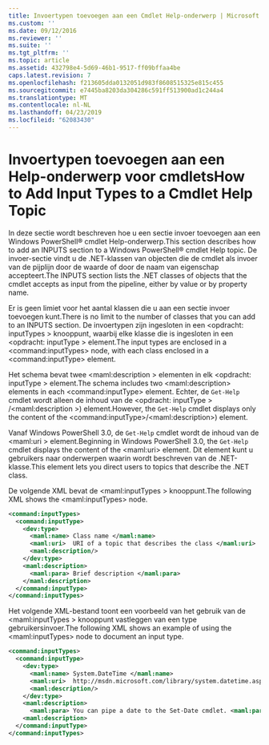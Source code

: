 ```yaml
---
title: Invoertypen toevoegen aan een Cmdlet Help-onderwerp | Microsoft Docs
ms.custom: ''
ms.date: 09/12/2016
ms.reviewer: ''
ms.suite: ''
ms.tgt_pltfrm: ''
ms.topic: article
ms.assetid: 432798e4-5d69-46b1-9517-ff09bffaa4be
caps.latest.revision: 7
ms.openlocfilehash: f213605dda0132051d983f8608515325e815c455
ms.sourcegitcommit: e7445ba8203da304286c591ff513900ad1c244a4
ms.translationtype: MT
ms.contentlocale: nl-NL
ms.lasthandoff: 04/23/2019
ms.locfileid: "62083430"
---
```

# <a name="how-to-add-input-types-to-a-cmdlet-help-topic"></a><span data-ttu-id="32a9e-102">Invoertypen toevoegen aan een Help-onderwerp voor cmdlets</span><span class="sxs-lookup"><span data-stu-id="32a9e-102">How to Add Input Types to a Cmdlet Help Topic</span></span>

<span data-ttu-id="32a9e-103">In deze sectie wordt beschreven hoe u een sectie invoer toevoegen aan een Windows PowerShell® cmdlet Help-onderwerp.</span><span class="sxs-lookup"><span data-stu-id="32a9e-103">This section describes how to add an INPUTS section to a Windows PowerShell® cmdlet Help topic.</span></span> <span data-ttu-id="32a9e-104">De invoer-sectie vindt u de .NET-klassen van objecten die de cmdlet als invoer van de pijplijn door de waarde of door de naam van eigenschap accepteert.</span><span class="sxs-lookup"><span data-stu-id="32a9e-104">The INPUTS section lists the .NET classes of objects that the cmdlet accepts as input from the pipeline, either by value or by property name.</span></span>

<span data-ttu-id="32a9e-105">Er is geen limiet voor het aantal klassen die u aan een sectie invoer toevoegen kunt.</span><span class="sxs-lookup"><span data-stu-id="32a9e-105">There is no limit to the number of classes that you can add to an INPUTS section.</span></span> <span data-ttu-id="32a9e-106">De invoertypen zijn ingesloten in een \<opdracht: inputTypes > knooppunt, waarbij elke klasse die is ingesloten in een \<opdracht: inputType > element.</span><span class="sxs-lookup"><span data-stu-id="32a9e-106">The input types are enclosed in a \<command:inputTypes> node, with each class enclosed in a  \<command:inputType> element.</span></span>

<span data-ttu-id="32a9e-107">Het schema bevat twee \<maml:description > elementen in elk \<opdracht: inputType > element.</span><span class="sxs-lookup"><span data-stu-id="32a9e-107">The schema includes two \<maml:description> elements in each \<command:inputType> element.</span></span> <span data-ttu-id="32a9e-108">Echter, de `Get-Help` cmdlet wordt alleen de inhoud van de \<opdracht: inputType > /\<maml:description >) element.</span><span class="sxs-lookup"><span data-stu-id="32a9e-108">However, the `Get-Help` cmdlet displays only the content of the \<command:inputType>/\<maml:description>) element.</span></span>

<span data-ttu-id="32a9e-109">Vanaf Windows PowerShell 3.0, de `Get-Help` cmdlet wordt de inhoud van de \<maml:uri > element.</span><span class="sxs-lookup"><span data-stu-id="32a9e-109">Beginning in Windows PowerShell 3.0, the `Get-Help` cmdlet displays the content of the \<maml:uri> element.</span></span> <span data-ttu-id="32a9e-110">Dit element kunt u gebruikers naar onderwerpen waarin wordt beschreven van de .NET-klasse.</span><span class="sxs-lookup"><span data-stu-id="32a9e-110">This element lets you direct users to topics that describe the .NET class.</span></span>

<span data-ttu-id="32a9e-111">De volgende XML bevat de \<maml:inputTypes > knooppunt.</span><span class="sxs-lookup"><span data-stu-id="32a9e-111">The following XML shows the \<maml:inputTypes> node.</span></span>

```xml
<command:inputTypes>
  <command:inputType>
    <dev:type>
      <maml:name> Class name </maml:name>
      <maml:uri>  URI of a topic that describes the class </maml:uri>
      <maml:description/>
    </dev:type>
    <maml:description>
      <maml:para> Brief description </maml:para>
    </maml:description>
  </command:inputType>
</command:inputTypes>
```

<span data-ttu-id="32a9e-112">Het volgende XML-bestand toont een voorbeeld van het gebruik van de \<maml:inputTypes > knooppunt vastleggen van een type gebruikersinvoer.</span><span class="sxs-lookup"><span data-stu-id="32a9e-112">The following XML shows an example of using the \<maml:inputTypes> node to document an input type.</span></span>

```xml
<command:inputTypes>
  <command:inputType>
    <dev:type>
      <maml:name> System.DateTime </maml:name>
      <maml:uri>  http://msdn.microsoft.com/library/system.datetime.aspx </maml:uri>
      <maml:description/>
    </dev:type>
    <maml:description>
      <maml:para> You can pipe a date to the Set-Date cmdlet. <maml:para>
    <maml:description>
  </command:inputType>
</command:inputTypes>
```